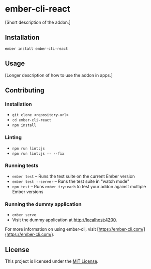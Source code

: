 ember-cli-react
==============================================================================

[Short description of the addon.]

Installation
------------------------------------------------------------------------------

```
ember install ember-cli-react
```


Usage
------------------------------------------------------------------------------

[Longer description of how to use the addon in apps.]


Contributing
------------------------------------------------------------------------------

### Installation

* `git clone <repository-url>`
* `cd ember-cli-react`
* `npm install`

### Linting

* `npm run lint:js`
* `npm run lint:js -- --fix`

### Running tests

* `ember test` – Runs the test suite on the current Ember version
* `ember test --server` – Runs the test suite in "watch mode"
* `npm test` – Runs `ember try:each` to test your addon against multiple Ember versions

### Running the dummy application

* `ember serve`
* Visit the dummy application at [http://localhost:4200](http://localhost:4200).

For more information on using ember-cli, visit [https://ember-cli.com/](https://ember-cli.com/).

License
------------------------------------------------------------------------------

This project is licensed under the [MIT License](LICENSE.md).
